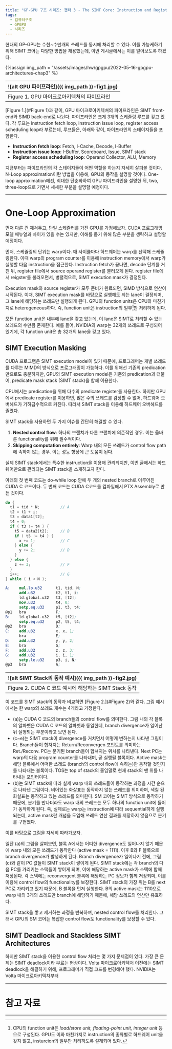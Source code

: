 ```yaml
---
title: "GP-GPU 구조 시리즈: 챕터 3 - The SIMT Core: Instruction and Register Data Flow"
tags:
  - 컴퓨터구조
  - GPGPU
  - 시리즈
---
```


현대의 GP-GPU는 수천~수만개의 쓰레드를 동시에 처리할 수 있다.
이를 가능케하기 위해 SIMT 코어는 다양한 방법을 채용했는데,
  이번 게시글에서는 이를 알아보도록 하겠다.

{%assign img_path = "/assets/images/hw/gpgpu/2022-05-16-gpgpu-architectures-chap3" %}

|<a name="Figure 1">![alt GPU 파이프라인]({{ img_path }}-fig1.jpg)</a>|
|:------|
|Figure 1. GPU 마이크로아키텍처의 파이프라인|

[Figure 1.](#Figure 1)과 같이, GPU 마이크로아키텍쳐의 파이프라인은 SIMT front-end와 SIMD back-end로 나뉜다.
파이프라인은 크게 3개의 스케쥴링 루프를 갖고 있다.
각 루프는 instruction fetch loop, instruction issue loop, register access scheduling loop라 부르는데,
  루프들은, 아래와 같이, 파이프라인의 스테이지들을 포함한다.
- **Instruction fetch loop**: Fetch, I-Cache, Decode, I-Buffer
- **Instruction issue loop**: I-Buffer, Scoreboard, Issue, SIMT stack
- **Register access scheduling loop**: Operand Collector, ALU, Memory

지금부터는 파이프라인의 각 스테이지들이 어떤 역할을 하는지 자세히 살펴볼 것이다.
N-Loop approximation이란 방법을 이용해, GPU의 동작을 설명할 것이다.
One-loop approximation에선, 최대한 단순화하여 GPU 파이프라인을 설명한 뒤,
  two, three-loop으로 가면서 세세한 부분을 설명할 예정이다.

-----

# One-Loop Approximation

먼저 다른 건 제쳐두고, 단일 스케쥴러를 가진 GPU를 가정해보자.
CUDA 프로그래밍 모델 매뉴얼과 차이가 있을 수는 있지만, 이해를 돕기 위해 많은 부분을 생략하고 설명할 예정이다.

먼저, 스케쥴링의 단위는 warp이다. 매 사이클마다 하드웨어는 warp를 선택해 스케쥴링한다.
이때 warp의 program counter를 이용해 instruction memory에서 warp가 실행할 다음 instruction을 접근한다.
Instruction fetch가 끝나면, decode 단계를 거친 뒤, register file에서 source operand register를 불러오게 된다.
register file에서 reigster를 불러오면서, 병렬적으로, SIMT execution mask가 결정된다.

Execution mask와 source register가 모두 준비가 완료되면, SIMD 방식으로 연산이 시작된다.
이때, SIMT execution mask를 바탕으로 실행해도 되는 lane이 결정되며, 그 lane에 해당하는 쓰레드만 실행되게 된다.
GPU의 function units은 CPU와 마찬가지로 heterogeneous하다. 즉, function unit은 instruction의 일부[^1]만 처리하게 된다.

모든 function unit은 내부에 lane을 갖고 있는데, 이 lane은 SIMT로 처리할 수 있는 쓰레드의 수만큼 존재한다.
예를 들어, NVIDIA의 warp는 32개의 쓰레드로 구성되어 있기에, 각 function unit은 총 32개의 lane을 갖고 있다.



## SIMT Execution Masking

CUDA 프로그램은 SIMT execution model이 있기 때문에, 프로그래머는 개별 쓰레드를 다루는 MIMD의 방식으로 프로그래밍이 가능하다.
이를 위해선 기존의 predication 만으로도 충분하지만,
  GPU의 SIMT execution model은 기존의 predication과 더불어, predicate mask stack (SIMT stack)을 함께 이용한다.
  
CPU에서는 predication을 위해 다수의 predicate register를 사용한다.
하지만 GPU에서 predicate register를 이용하면, 많은 수의 쓰레드를 감당할 수 없어, 하드웨어 오버헤드가 기하급수적으로 커진다.
따라서 SIMT stack을 이용해 하드웨어 오버헤드를 줄였다.

SIMT stack을 사용하면 두 가지 이슈를 간단히 해결할 수 있다.

1. **Nested control flow**: 하나의 브랜치가 다른 브랜치에 의존적인 경우. 이는 올바른 functionality를 위해 필수적이다.
2. **Skipping computation entirely**: Warp 내의 모든 쓰레드가 control flow path에 속하지 않는 경우. 이는 성능 향상에 큰 도움이 된다.


실제 SIMT stack에서는 특수한 instruction을 이용해 관리되지만, 이번 글에서는 하드웨어만으로 관리되는 SIMT stack을 소개하고자 한다.

아래의 첫 번째 코드는 do-while loop 안에 두 개의 nested branch로 이루어진 CUDA C 코드이다.
두 번째 코드는 CUDA C코드를 컴파일해서 PTX Assembly로 만든 것이다.

```c++
do {
  t1 = tid * N;         // A
  t2 = t1 + i;
  t3 = data1[t2];
  t4 = 0;
  if ( t3 != t4 ) {
    t5 = data2[t2];     // B
    if ( t5 != t4 ) {
      x += 1;           // C
    } else {
      y += 2;           // D
    }
  } else {
    z += 3;             // F
  }
  i++;                  // G
} while ( i < N );
```

```nasm
A:    mul.lo.u32      t1, tid, N;
      add.u32         t2, t1, i;
      ld.global.u32   t3, [t2];
      mov.u32         t4, 0;
      setp.eq.u32     p1, t3, t4;
@p1   bra             F;
B:    ld.global.u32   t5, [t2];
      setp.eq.u32     p2, t5, t4;
@p2   bra             D;
C:    add.u32         x, x, 1;
      bra             E;
D:    add.u32         y, y, 2;
E:    bra             G;
F:    add.u32         z, z, 3;
G:    add.u32         i, i, 1;
      setp.le.u32     p3, i, N;
@p3   bra             A;
```

|<a name="Figure 2">![alt SIMT Stack의 동작 예시]({{ img_path }}-fig2.jpg)</a>|
|:------|
|Figure 2. CUDA C 코드 예시에 해당하는 SIMT Stack 동작|

이 코드를 SIMT stack의 동작과 비교하면 [Figure 2.](#Figure 2)와 같다.
그림 예시에서는 한 warp의 쓰레드 개수는 4개라고 가정한다.

- (a)는 CUDA C 코드의 branch들의 control flow를 의미한다.
그림 내의 각 블록의 알파벳은 CUDA C 코드의 알파벳과 동일한데,
  branch divergence가 일어난 뒤 실행되는 부분이라고 보면 된다.
- (c~e)는 SIMT stack이 divergence를 거치면서 어떻게 변하는지 나타낸 그림이다.
Branch들이 합쳐지는 Return/Reconvergen 포인트를 의미하는 Ret./Reconv. PC는
  분기된 branch들이 합쳐지는 위치를 나타낸다.
Next PC는 warp의 다음 program counter를 나타내며, 곧 실행될 블록이다.
Active mask는 해당 블록에서 어떠한 쓰레드 (branch의 control flow에 속하는)만 동작할 것인지를 나타내는 블록이다.
TOS는 top of stack의 줄임말로 현재 stack의 맨 위를 나타내는 포인터이다.
- (b)는 SIMT stack에 따라 실제 warp 내의 쓰레드들이 동작하는 과정을 시간 순으로 나타낸 그림이다.
비어있는 화살표는 동작하지 않는 쓰레드를 의미하며, 색칠 된 화살표는 동작하고 있는 쓰레드를 의미한다.
SM 코어는 SIMT 방식으로 동작하기 때문에, 분기를 만나더라도 warp 내의 쓰레드는 모두 하나의 function unit에 들어가 동작하게 된다.
즉, 실제로는 warp는 instruction에 따라 sequential하게 실행되는데,
  active mask란 개념을 도입해 쓰레드 연산 결과를 저장하지 않음으로 분기를 구현했다.

이를 바탕으로 그림을 자세히 따라가보자.

일단 (a)의 그림을 살펴보면, 블록 A에서는 어떠한 divergence도 일어나지 않기 때문에 warp 내의 모든 쓰레드가 동작한다 (active mask = 1111).
이후 B와 F 블록으로 branch divergence가 발생하게 된다.
Branch divergence가 일어나기 전에, 그림 (c)와 같이 PC 값들이 SIMT stack이 쌓이게 된다.
SIMT stack에는 각 branch의 다음 PC를 가리키는 스택들이 쌓이게 되며, 이에 해당하는 active mask가 스택에 함께 저장된다.
각 스택에는 reconvergent 블록에 해당하는 PC 정보가 함께 저장되며, 이를 이용해 control flow의 functionality를 보장한다.
SIMT stack의 가장 위는 B를 next PC로 가리키고 있기 때문에, B 블록을 먼저 실행한다.
B의 active mask는 1110으로 warp 내의 3개의 쓰레드만 branch에 해당하기 때문에, 해당 쓰레드의 연산만 유효하다.

SIMT stack을 쌓고 제거하는 과정을 반복하며, nested control flow를 처리한다.
그래서 GPU의 SM 코어는 복잡한 control flow도 functionality를 보장할 수 있다.


## SIMT Deadlock and Stackless SIMT Architectures

하지만 SIMT stack을 이용한 control flow 처리는 몇 가지 문제점이 있다.
가장 큰 문제는 SIMT deadlock이라 부르는 현상이다.
Volta 마이크로아키텍처 이전에는 SIMT deadlock을 해결하기 위해, 프로그래머가 직접 코드를 변경해야 했다.
NVIDIA는 Volta 마이크로아키텍처부터 




















---

# 참고 자료



---




[^1]: CPU의 function unit은 *load/store unit, floating-point unit, integer unit* 등으로 구성된다.
    GPU도 이와 마찬가지로 instruction의 종류별로 하드웨어 unit을 갖지 않고, insturcion의 일부만 처리하도록 설계되어 있다.
